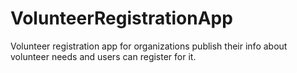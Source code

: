 # VolunteerRegistrationApp
Volunteer registration app for organizations publish their info about volunteer needs and users can register for it.
